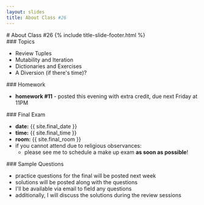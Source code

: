 ```yaml
---
layout: slides
title: About Class #26 
---
```


<section markdown="block" class="title-slide">
#  About Class #26
{% include title-slide-footer.html %}
</section>

<section markdown="block">
###  Topics

* Review Tuples
* Mutability and Iteration
* Dictionaries and Exercises
* A Diversion (if there's time)?
</section>


<section markdown="block">
###  Homework

* __homework #11__ - posted this evening with extra credit, due next Friday at 11PM
</section>



<section markdown="block">
###  Final Exam

* __date:__ {{ site.final_date }}
* __time:__ {{ site.final_time }}
* __room:__ {{ site.final_room }}
* if you cannot attend due to religious observances:
	* please see me to schedule a make up exam __as soon as possible__!
</section>

<section markdown="block">
###  Sample Questions

* practice questions for the final will be posted next week
* solutions will be posted along with the questions
* I'll be available via email to field any questions 
* additionally, I will discuss the solutions during the review sessions
</section>

